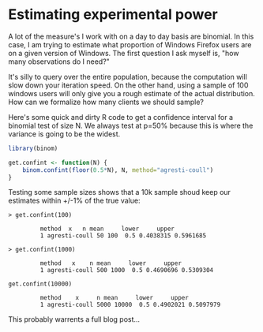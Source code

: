 # Estimating experimental power
A lot of the measure's I work with on a day to day basis are binomial.
In this case, I am trying to estimate what proportion of Windows Firefox users are on a given version of Windows.
The first question I ask myself is, "how many observations do I need?"

It's silly to query over the entire population, because the computation will slow down your iteration speed.
On the other hand, using a sample of 100 windows users will only give you a rough estimate of the actual distribution.
How can we formalize how many clients we should sample?

Here's some quick and dirty R code to get a confidence interval for a binomial test of size N.
We always test at p=50% because this is where the variance is going to be the widest.

```R
library(binom)

get.confint <- function(N) {
    binom.confint(floor(0.5*N), N, method="agresti-coull")
}
```

Testing some sample sizes shows that a 10k sample shoud keep our estimates within +/-1% of the true value:

```
> get.confint(100)

         method  x   n mean     lower     upper
         1 agresti-coull 50 100  0.5 0.4038315 0.5961685

> get.confint(1000)

         method   x    n mean     lower     upper
         1 agresti-coull 500 1000  0.5 0.4690696 0.5309304

get.confint(10000)

         method    x     n mean     lower     upper
         1 agresti-coull 5000 10000  0.5 0.4902021 0.5097979
```

This probably warrents a full blog post...

